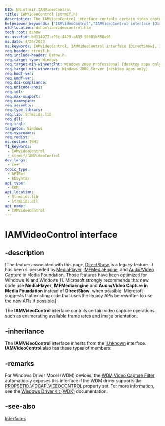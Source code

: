 ```yaml
---
UID: NN:strmif.IAMVideoControl
title: IAMVideoControl (strmif.h)
description: The IAMVideoControl interface controls certain video capture operations such as enumerating available frame rates and image orientation.
helpviewer_keywords: ["IAMVideoControl","IAMVideoControl interface [DirectShow]","IAMVideoControl interface [DirectShow]","described","IAMVideoControlInterface","dshow.iamvideocontrol","strmif/IAMVideoControl"]
old-location: dshow\iamvideocontrol.htm
tech.root: dshow
ms.assetid: bd114977-c76c-4429-a835-98601b350a93
ms.date: 4/26/2023
ms.keywords: IAMVideoControl, IAMVideoControl interface [DirectShow], IAMVideoControl interface [DirectShow],described, IAMVideoControlInterface, dshow.iamvideocontrol, strmif/IAMVideoControl
req.header: strmif.h
req.include-header: Dshow.h
req.target-type: Windows
req.target-min-winverclnt: Windows 2000 Professional [desktop apps only]
req.target-min-winversvr: Windows 2000 Server [desktop apps only]
req.kmdf-ver: 
req.umdf-ver: 
req.ddi-compliance: 
req.unicode-ansi: 
req.idl: 
req.max-support: 
req.namespace: 
req.assembly: 
req.type-library: 
req.lib: Strmiids.lib
req.dll: 
req.irql: 
targetos: Windows
req.typenames: 
req.redist: 
ms.custom: 19H1
f1_keywords:
 - IAMVideoControl
 - strmif/IAMVideoControl
dev_langs:
 - c++
topic_type:
 - APIRef
 - kbSyntax
api_type:
 - COM
api_location:
 - Strmiids.lib
 - Strmiids.dll
api_name:
 - IAMVideoControl
---
```


# IAMVideoControl interface


## -description

\[The feature associated with this page, [DirectShow](/windows/win32/directshow/directshow), is a legacy feature. It has been superseded by [MediaPlayer](/uwp/api/Windows.Media.Playback.MediaPlayer), [IMFMediaEngine](/windows/win32/api/mfmediaengine/nn-mfmediaengine-imfmediaengine), and [Audio/Video Capture in Media Foundation](windows/win32/medfound/audio-video-capture-in-media-foundation). Those features have been optimized for Windows 10 and Windows 11. Microsoft strongly recommends that new code use **MediaPlayer**, **IMFMediaEngine** and **Audio/Video Capture in Media Foundation** instead of **DirectShow**, when possible. Microsoft suggests that existing code that uses the legacy APIs be rewritten to use the new APIs if possible.\]

The <b>IAMVideoControl</b> interface controls certain video capture operations such as enumerating available frame rates and image orientation.

## -inheritance

The <b>IAMVideoControl</b> interface inherits from the <a href="/windows/desktop/api/unknwn/nn-unknwn-iunknown">IUnknown</a> interface. <b>IAMVideoControl</b> also has these types of members:

## -remarks

For Windows Driver Model (WDM) devices, the <a href="/windows/desktop/DirectShow/wdm-video-capture-filter">WDM Video Capture Filter</a> automatically exposes this interface if the WDM driver supports the <a href="/windows-hardware/drivers/stream/propsetid-vidcap-videocontrol">PROPSETID_VIDCAP_VIDEOCONTROL</a> property set. For more information, see the <a href="/windows-hardware/drivers/gettingstarted/">Windows Driver Kit (WDK)</a> documentation.

## -see-also

<a href="/windows/desktop/DirectShow/interfaces">Interfaces</a>
